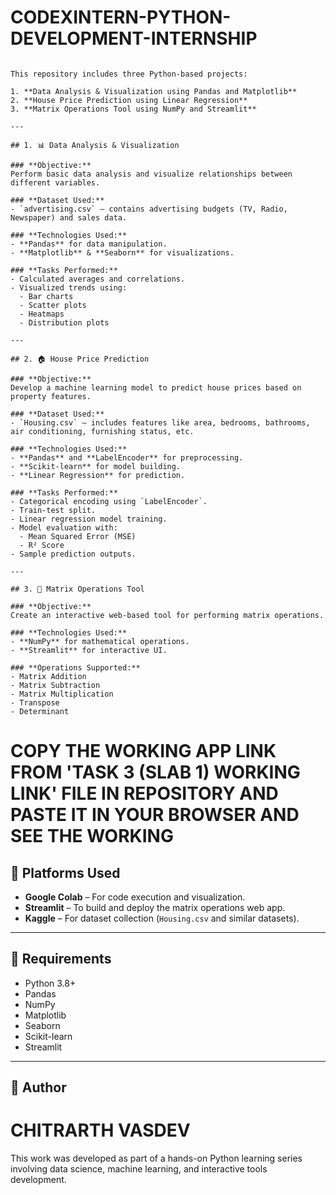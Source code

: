 # CODEXINTERN-PYTHON-DEVELOPMENT-INTERNSHIP

````

This repository includes three Python-based projects:

1. **Data Analysis & Visualization using Pandas and Matplotlib**
2. **House Price Prediction using Linear Regression**
3. **Matrix Operations Tool using NumPy and Streamlit**

---

## 1. 📊 Data Analysis & Visualization

### **Objective:**
Perform basic data analysis and visualize relationships between different variables.

### **Dataset Used:**
- `advertising.csv` — contains advertising budgets (TV, Radio, Newspaper) and sales data.

### **Technologies Used:**
- **Pandas** for data manipulation.
- **Matplotlib** & **Seaborn** for visualizations.

### **Tasks Performed:**
- Calculated averages and correlations.
- Visualized trends using:
  - Bar charts
  - Scatter plots
  - Heatmaps
  - Distribution plots

---

## 2. 🏠 House Price Prediction

### **Objective:**
Develop a machine learning model to predict house prices based on property features.

### **Dataset Used:**
- `Housing.csv` — includes features like area, bedrooms, bathrooms, air conditioning, furnishing status, etc.

### **Technologies Used:**
- **Pandas** and **LabelEncoder** for preprocessing.
- **Scikit-learn** for model building.
- **Linear Regression** for prediction.

### **Tasks Performed:**
- Categorical encoding using `LabelEncoder`.
- Train-test split.
- Linear regression model training.
- Model evaluation with:
  - Mean Squared Error (MSE)
  - R² Score
- Sample prediction outputs.

---

## 3. 🔢 Matrix Operations Tool

### **Objective:**
Create an interactive web-based tool for performing matrix operations.

### **Technologies Used:**
- **NumPy** for mathematical operations.
- **Streamlit** for interactive UI.

### **Operations Supported:**
- Matrix Addition
- Matrix Subtraction
- Matrix Multiplication
- Transpose
- Determinant

````
# COPY THE WORKING APP LINK FROM 'TASK 3 (SLAB 1) WORKING LINK' FILE IN REPOSITORY AND PASTE IT IN YOUR BROWSER AND SEE THE WORKING

## 📎 Platforms Used

* **Google Colab** – For code execution and visualization.
* **Streamlit** – To build and deploy the matrix operations web app.
* **Kaggle** – For dataset collection (`Housing.csv` and similar datasets).

---

## 📌 Requirements

* Python 3.8+
* Pandas
* NumPy
* Matplotlib
* Seaborn
* Scikit-learn
* Streamlit

---

## 📝 Author
# CHITRARTH VASDEV

This work was developed as part of a hands-on Python learning series involving data science, machine learning, and interactive tools development.
